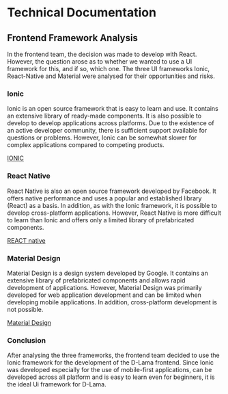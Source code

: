# Technical Documentation

## Frontend Framework Analysis

In the frontend team, the decision was made to develop with React.
However, the question arose as to whether we wanted to use a UI framework for this, and if so, which one.
The three UI frameworks Ionic, React-Native and Material were analysed for their opportunities and risks.

### Ionic
Ionic is an open source framework that is easy to learn and use. It contains an extensive library of ready-made components. It is also possible to develop
to develop applications across platforms. Due to the existence of an active developer community, there is sufficient support available for questions or problems. 
However, Ionic can be somewhat slower for complex applications compared to competing products.

[IONIC](https://ionicframework.com/)

### React Native
React Native is also an open source framework developed by Facebook.
It offers native performance and uses a popular and established library (React) as a basis.
In addition, as with the Ionic framework, it is possible to develop cross-platform applications.
However, React Native is more difficult to learn than Ionic and offers only a limited library of prefabricated components.

[REACT native](https://reactnative.dev/)

### Material Design
Material Design is a design system developed by Google. It 
contains an extensive library of prefabricated components and allows rapid development of applications.
However, Material Design was primarily developed for web application development and can be limited when developing mobile applications.
In addition, cross-platform development is not possible.

[Material Design](https://m3.material.io/)

### Conclusion
After analysing the three frameworks, the frontend team decided to use the Ionic framework for the development of the D-Lama frontend.
Since Ionic was developed especially for the use of mobile-first applications, can be developed across all
platform and is easy to learn even for beginners, it is the ideal Ui framework for D-Lama. 


